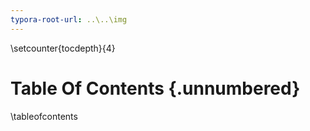```yaml
---
typora-root-url: ..\..\img
---
```



\setcounter{tocdepth}{4}

# Table Of Contents {.unnumbered}

\tableofcontents